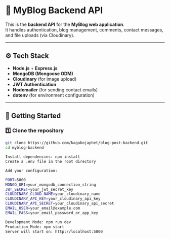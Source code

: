 # 📰 MyBlog Backend API

This is the **backend API** for the **MyBlog web application**.  
It handles authentication, blog management, comments, contact messages, and file uploads (via Cloudinary).

---

## ⚙️ Tech Stack

- **Node.js** + **Express.js**
- **MongoDB (Mongoose ODM)**
- **Cloudinary** (for image upload)
- **JWT Authentication**
- **Nodemailer** (for sending contact emails)
- **dotenv** (for environment configuration)

---

## 🚀 Getting Started

### 1️⃣ Clone the repository

```bash
git clone https://github.com/kagabojaphet/blog-post-backend.git
cd myblog-backend

Install dependencies: npm install
Create a .env file in the root directory

Add your configuration:

PORT=5000
MONGO_URI=your_mongodb_connection_string
JWT_SECRET=your_jwt_secret_key
CLOUDINARY_CLOUD_NAME=your_cloudinary_name
CLOUDINARY_API_KEY=your_cloudinary_api_key
CLOUDINARY_API_SECRET=your_cloudinary_api_secret
EMAIL_USER=your_email@example.com
EMAIL_PASS=your_email_password_or_app_key

Development Mode: npm run dev
Production Mode: npm start
Server will start on: http://localhost:5000
